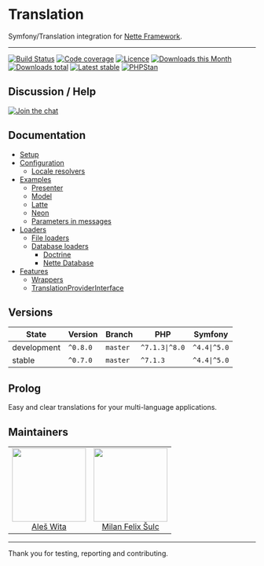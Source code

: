 # Translation
Symfony/Translation integration for [Nette Framework](https://nette.org).

-----

[![Build Status](https://travis-ci.org/contributte/translation.svg?branch=master)](https://travis-ci.org/contributte/translation)
[![Code coverage](https://coveralls.io/repos/github/contributte/translation/badge.svg?branch=master)](https://coveralls.io/github/contributte/translation?branch=master)
[![Licence](https://img.shields.io/packagist/l/contributte/translation.svg?style=flat-square)](https://packagist.org/packages/contributte/translation)
[![Downloads this Month](https://img.shields.io/packagist/dm/contributte/translation.svg?style=flat-square)](https://packagist.org/packages/contributte/translation)
[![Downloads total](https://img.shields.io/packagist/dt/contributte/translation.svg?style=flat-square)](https://packagist.org/packages/contributte/translation)
[![Latest stable](https://img.shields.io/packagist/v/contributte/translation.svg?style=flat-square)](https://packagist.org/packages/contributte/translation)
[![PHPStan](https://img.shields.io/badge/PHPStan-enabled-brightgreen.svg?style=flat-square)](https://github.com/phpstan/phpstan)

## Discussion / Help
[![Join the chat](https://img.shields.io/gitter/room/contributte/contributte.svg?style=flat-square)](http://bit.ly/ctteg)

## Documentation

- [Setup](.docs/README.md#setup)
- [Configuration](.docs/README.md#configuration)
	- [Locale resolvers](.docs/README.md#locale-resolvers)
- [Examples](.docs/README.md#examples)
	- [Presenter](.docs/README.md#presenter)
	- [Model](.docs/README.md#model)
	- [Latte](.docs/README.md#latte)
	- [Neon](.docs/README.md#neon)
	- [Parameters in messages](.docs/README.md#parameters-in-messages)
- [Loaders](.docs/README.md#loaders)	
	- [File loaders](.docs/README.md#file-loaders)
	- [Database loaders](.docs/README.md#database-loaders)
		- [Doctrine](.docs/README.md#doctrine)
		- [Nette Database](.docs/README.md#nette-database)
- [Features](.docs/README.md#features)
	- [Wrappers](.docs/README.md#wrappers)
	- [TranslationProviderInterface](.docs/README.md#translationproviderinterface)

## Versions
| State       | Version   | Branch   | PHP            | Symfony      |
|-------------|-----------|----------|----------------|--------------|
| development | `^0.8.0`  | `master` | `^7.1.3\|^8.0` | `^4.4\|^5.0` |
| stable      | `^0.7.0`  | `master` | `^7.1.3`       | `^4.4\|^5.0` |

## Prolog
Easy and clear translations for your multi-language applications.

## Maintainers
<table>
	<tbody>
		<tr>
			<td align="center">
				<a href="https://github.com/aleswita">
					<img width="150" height="150" src="https://avatars1.githubusercontent.com/u/6991688?s=460&amp;v=4">
				</a>
				<br>
				<a href="https://github.com/mabar">Aleš Wita</a>
			</td>
			<td align="center">
				<a href="https://github.com/f3l1x">
					<img width="150" height="150" src="https://avatars2.githubusercontent.com/u/538058?v=3&s=150">
				</a>
				<br>
				<a href="https://github.com/f3l1x">Milan Felix Šulc</a>
			</td>
		</tr>
	</tbody>
</table>

-----

Thank you for testing, reporting and contributing.
